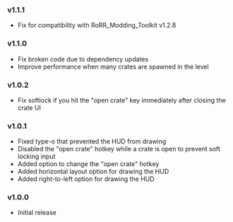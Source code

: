 ### v1.1.1
* Fix for compatibility with RoRR_Modding_Toolkit v1.2.8

### v1.1.0
* Fix broken code due to dependency updates
* Improve performance when many crates are spawned in the level

### v1.0.2
* Fix softlock if you hit the "open crate" key immediately after closing the crate UI

### v1.0.1
* Fixed type-o that prevented the HUD from drawing
* Disabled the "open crate" hotkey while a crate is open to prevent soft locking input
* Added option to change the "open crate" hotkey
* Added horizontal layout option for drawing the HUD
* Added right-to-left option for drawing the HUD

### v1.0.0
* Initial release
